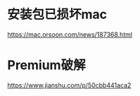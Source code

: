 # 安装包已损坏mac
https://mac.orsoon.com/news/187368.html
# Premium破解
https://www.jianshu.com/p/50cbb441aca2


